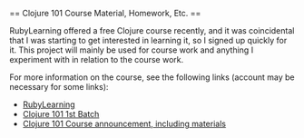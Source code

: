 == Clojure 101 Course Material, Homework, Etc. ==

RubyLearning offered a free Clojure course recently, and it was
coincidental that I was starting to get interested in learning it, so I
signed up quickly for it.  This project will mainly be used for course
work and anything I experiment with in relation to the course work.

For more information on the course, see the following links (account may
be necessary for some links):

 - [RubyLearning][1]
 - [Clojure 101 1st Batch][2]
 - [Clojure 101 Course announcement, including materials][3]

 [1]: http://www.rubylearning.org
 [2]: http://rubylearning.org/class/course/view.php?id=53
 [3]: http://rubylearning.com/blog/2010/03/09/clojure-101-a-new-course/
